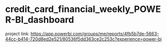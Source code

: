 # credit_card_financial_weekly_POWER-BI_dashboard
project link: https://app.powerbi.com/groups/me/reports/4fb5b7de-5663-44cc-b414-720d8ed2e521/80536f5dd363ce2c253c?experience=power-bi
